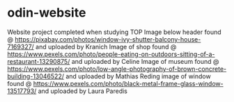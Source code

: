 # odin-website
Website project completed when studying TOP
Image below header found @ https://pixabay.com/photos/window-ivy-shutter-balcony-house-7169327/ and uploaded by Kranich
Image of shop found @ https://www.pexels.com/photo/people-eating-on-outdoors-sitting-of-a-restaurant-13290875/ and uploaded by Celine
Image of museum found @ https://www.pexels.com/photo/low-angle-photography-of-brown-concrete-building-13046522/ and uploaded by Mathias Reding
image of window found @ https://www.pexels.com/photo/black-metal-frame-glass-window-13517793/ and uploaded by Laura Paredis 
